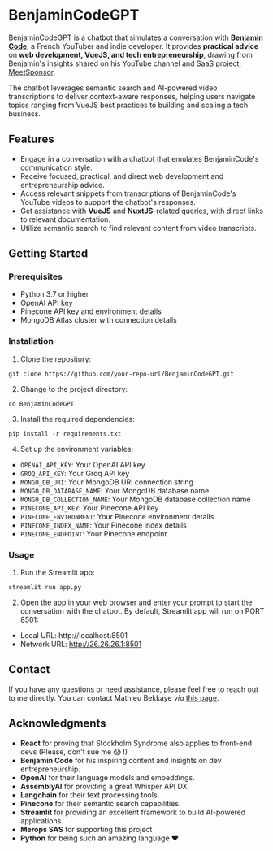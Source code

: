 # BenjaminCodeGPT

BenjaminCodeGPT is a chatbot that simulates a conversation with [**Benjamin Code**](https://www.youtube.com/channel/UCLOAPb7ATQUs_nDs9ViLcMw), a French YouTuber and indie developer. It provides **practical advice** on **web development, VueJS, and tech entrepreneurship**, drawing from Benjamin's insights shared on his YouTube channel and SaaS project, [MeetSponsor](https://meetsponsors.com/).

The chatbot leverages semantic search and AI-powered video transcriptions to deliver context-aware responses, helping users navigate topics ranging from VueJS best practices to building and scaling a tech business.

## Features

- Engage in a conversation with a chatbot that emulates BenjaminCode's communication style.
- Receive focused, practical, and direct web development and entrepreneurship advice.
- Access relevant snippets from transcriptions of BenjaminCode's YouTube videos to support the chatbot's responses.
- Get assistance with **VueJS** and **NuxtJS**-related queries, with direct links to relevant documentation.
- Utilize semantic search to find relevant content from video transcripts.

## Getting Started

### Prerequisites

- Python 3.7 or higher
- OpenAI API key
- Pinecone API key and environment details
- MongoDB Atlas cluster with connection details

### Installation

1. Clone the repository:
```
git clone https://github.com/your-repo-url/BenjaminCodeGPT.git
```
2. Change to the project directory:
```
cd BenjaminCodeGPT
```
3. Install the required dependencies:
```
pip install -r requirements.txt
```
4. Set up the environment variables:
- `OPENAI_API_KEY`: Your OpenAI API key
- `GROQ_API_KEY`: Your Groq API key
- `MONGO_DB_URI`: Your MongoDB URI connection string
- `MONGO_DB_DATABASE_NAME`: Your MongoDB database name
- `MONGO_DB_COLLECTION_NAME`: Your MongoDB database collection name
- `PINECONE_API_KEY`: Your Pinecone API key
- `PINECONE_ENVIRONMENT`: Your Pinecone environment details
- `PINECONE_INDEX_NAME`: Your Pinecone index details
- `PINECONE_ENDPOINT`: Your Pinecone endpoint


### Usage

1. Run the Streamlit app:
```
streamlit run app.py
```
2. Open the app in your web browser and enter your prompt to start the conversation with the chatbot. By default, Streamlit app will run on PORT 8501: 
- Local URL: http://localhost:8501
- Network URL: http://26.26.26.1:8501


## Contact

If you have any questions or need assistance, please feel free to reach out to me directly. You can contact Mathieu Bekkaye *via* [this page](https://many.bio/mathieubk).


## Acknowledgments

- **React** for proving that Stockholm Syndrome also applies to front-end devs (Please, don't sue me 😱 !)
- **Benjamin Code** for his inspiring content and insights on dev entrepreneurship.
- **OpenAI** for their language models and embeddings.
- **AssemblyAI** for providing a great Whisper API DX.
- **Langchain** for their text processing tools.
- **Pinecone** for their semantic search capabilities.
- **Streamlit** for providing an excellent framework to build AI-powered applications.
- **Merops SAS** for supporting this project
- **Python** for being such an amazing language ❤️
